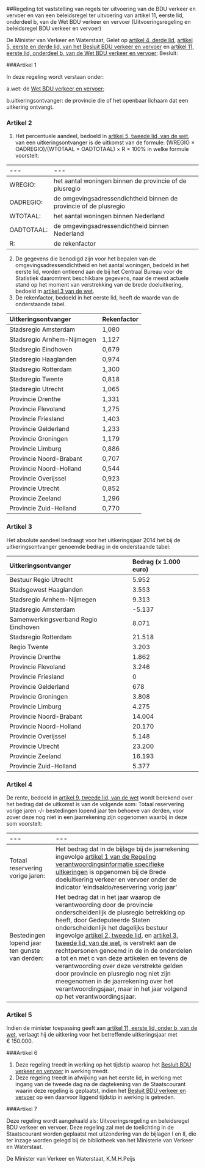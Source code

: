 <meta http-equiv='Content-Type' content='text/html; charset=utf-8' />

##Regeling tot vaststelling van regels ter uitvoering van de BDU verkeer en vervoer en van een beleidsregel ter uitvoering van artikel 11, eerste lid, onderdeel b, van de Wet BDU verkeer en vervoer (Uitvoeringsregeling en beleidsregel BDU verkeer en vervoer)

De Minister van Verkeer en Waterstaat,
Gelet op [artikel 4, derde lid](../../../../../../../../../AMvB/besluit/bdu/verkeer/en/vervoer/BWBR0018113/README.md), [artikel 5, eerste en derde lid, van het Besluit BDU verkeer en vervoer](../../../../../../../../../AMvB/besluit/bdu/verkeer/en/vervoer/BWBR0018113/README.md) en [artikel 11, eerste lid, onderdeel b, van de Wet BDU verkeer en vervoer](../../../../../../../../../wet/wet/bdu/verkeer/en/vervoer/BWBR0017828/README.md);
Besluit:

###Artikel 1 

In deze regeling wordt verstaan onder:

a.wet: de [Wet BDU verkeer en vervoer](../../../../../../../../../wet/wet/bdu/verkeer/en/vervoer/BWBR0017828/README.md);

b.uitkeringsontvanger: de provincie die of het openbaar lichaam dat een uitkering ontvangt.

### Artikel  2  

1.  Het percentuele aandeel, bedoeld in [artikel 5, tweede lid, van de wet](../../../../../../../../../wet/wet/bdu/verkeer/en/vervoer/BWBR0017828/README.md), van een uitkeringsontvanger is de uitkomst van de formule: (WREGIO × OADREGIO)/(WTOTAAL × OADTOTAAL) × R × 100% in welke formule voorstelt:  

| --- | --- |
|:---|:---|
| WREGIO:  | het aantal woningen binnen de provincie of de plusregio  |
| OADREGIO:  | de omgevingsadressendichtheid binnen de provincie of de plusregio  |
| WTOTAAL:  | het aantal woningen binnen Nederland  |
| OADTOTAAL:  | de omgevingsadressendichtheid binnen Nederland  |
| R:  | de rekenfactor  |

2.  De gegevens die benodigd zijn voor het bepalen van de omgevingsadressendichtheid en het aantal woningen, bedoeld in het eerste lid, worden ontleend aan de bij het Centraal Bureau voor de Statistiek daaromtrent beschikbare gegevens, naar de meest actuele stand op het moment van verstrekking van de brede doeluitkering, bedoeld in [artikel 3 van de wet](../../../../../../../../../wet/wet/bdu/verkeer/en/vervoer/BWBR0017828/README.md).   
3.  De rekenfactor, bedoeld in het eerste lid, heeft de waarde van de onderstaande tabel.  

| Uitkeringsontvanger  | Rekenfactor  |
|:---|:---|
| Stadsregio Amsterdam  | 1,080  |
| Stadsregio Arnhem-Nijmegen  | 1,127  |
| Stadsregio Eindhoven  | 0,679  |
| Stadsregio Haaglanden  | 0,974  |
| Stadsregio Rotterdam  | 1,300  |
| Stadsregio Twente  | 0,818  |
| Stadsregio Utrecht  | 1,065  |
| Provincie Drenthe  | 1,331  |
| Provincie Flevoland  | 1,275  |
| Provincie Friesland  | 1,403  |
| Provincie Gelderland  | 1,233  |
| Provincie Groningen  | 1,179  |
| Provincie Limburg  | 0,886  |
| Provincie Noord-Brabant  | 0,707  |
| Provincie Noord-Holland  | 0,544  |
| Provincie Overijssel  | 0,923  |
| Provincie Utrecht  | 0,852  |
| Provincie Zeeland  | 1,296  |
| Provincie Zuid-Holland  | 0,770  |

### Artikel  3  

Het absolute aandeel bedraagt voor het uitkeringsjaar 2014 het bij de uitkeringsontvanger genoemde bedrag in de onderstaande tabel:  

| Uitkeringsontvanger  | Bedrag (x 1.000 euro)  |
|:---|:---|
| Bestuur Regio Utrecht  | 5.952  |
| Stadsgewest Haaglanden  | 3.553  |
| Stadsregio Arnhem-Nijmegen  | 9.313  |
| Stadsregio Amsterdam  | -5.137  |
| Samenwerkingsverband Regio Eindhoven  | 8.071  |
| Stadsregio Rotterdam  | 21.518  |
| Regio Twente  | 3.203  |
| Provincie Drenthe  | 1.862  |
| Provincie Flevoland  | 3.246  |
| Provincie Friesland  | 0  |
| Provincie Gelderland  | 678  |
| Provincie Groningen  | 3.808  |
| Provincie Limburg  | 4.275  |
| Provincie Noord-Brabant  | 14.004  |
| Provincie Noord-Holland  | 20.170  |
| Provincie Overijssel  | 5.148  |
| Provincie Utrecht  | 23.200  |
| Provincie Zeeland  | 16.193  |
| Provincie Zuid-Holland  | 5.377  |

### Artikel  4  

De rente, bedoeld in [artikel 9, tweede lid, van de wet](../../../../../../../../../wet/wet/bdu/verkeer/en/vervoer/BWBR0017828/README.md) wordt berekend over het bedrag dat de uitkomst is van de volgende som: Totaal reservering vorige jaren -/- bestedingen lopend jaar ten behoeve van derden, voor zover deze nog niet in een jaarrekening zijn opgenomen waarbij in deze som voorstelt:  

| --- | --- |
|:---|:---|
| Totaal reservering vorige jaren:  | Het bedrag dat in de bijlage bij de jaarrekening ingevolge [artikel 1 van de Regeling verantwoordingsinformatie specifieke uitkeringen](../../../../../../../../../ministeriele-regeling/regeling/verantwoordingsinformatie/specifieke/uitkeringen/BWBR0020070/README.md) is opgenomen bij de Brede doeluitkering verkeer en vervoer onder de indicator ‘eindsaldo/reservering vorig jaar’  |
| Bestedingen lopend jaar ten gunste van derden:  | Het bedrag dat in het jaar waarop de verantwoording door de provincie onderscheidenlijk de plusregio betrekking op heeft, door Gedeputeerde Staten onderscheidenlijk het dagelijks bestuur ingevolge [artikel 2, tweede lid](../../../../../../../../../wet/wet/bdu/verkeer/en/vervoer/BWBR0017828/README.md), en [artikel 3, tweede lid, van de wet](../../../../../../../../../wet/wet/bdu/verkeer/en/vervoer/BWBR0017828/README.md), is verstrekt aan de rechtpersonen genoemd in de in de onderdelen a tot en met c van deze artikelen en tevens de verantwoording over deze verstrekte gelden door provincie en plusregio nog niet zijn meegenomen in de jaarrekening over het verantwoordingsjaar, maar in het jaar volgend op het verantwoordingsjaar.  |

### Artikel  5  

Indien de minister toepassing geeft aan [artikel 11, eerste lid, onder b, van de wet](../../../../../../../../../wet/wet/bdu/verkeer/en/vervoer/BWBR0017828/README.md), verlaagt hij de uitkering voor het betreffende uitkeringsjaar met € 150.000. 

###Artikel 6 

1. Deze regeling treedt in werking op het tijdstip waarop het [Besluit BDU verkeer en vervoer](../../../../../../../../../AMvB/besluit/bdu/verkeer/en/vervoer/BWBR0018113/README.md) in werking treedt.
2. Deze regeling treedt in afwijking van het eerste lid, in werking met ingang van de tweede dag na de dagtekening van de Staatscourant waarin deze regeling is geplaatst, indien het [Besluit BDU verkeer en vervoer](../../../../../../../../../AMvB/besluit/bdu/verkeer/en/vervoer/BWBR0018113/README.md) op een daarvoor liggend tijdstip in werking is getreden.

###Artikel 7 

Deze regeling wordt aangehaald als: Uitvoeringsregeling en beleidsregel BDU verkeer en vervoer.
Deze regeling zal met de toelichting in de Staatscourant worden geplaatst met uitzondering van de bijlagen I en II, die ter inzage worden gelegd bij de bibliotheek van het Ministerie van Verkeer en Waterstaat.

De 
Minister van Verkeer en Waterstaat,
K.M.H.Peijs
